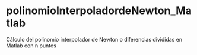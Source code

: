 # polinomioInterpoladordeNewton_Matlab
Cálculo del polinomio interpolador de Newton o diferencias divididas en Matlab con n puntos
